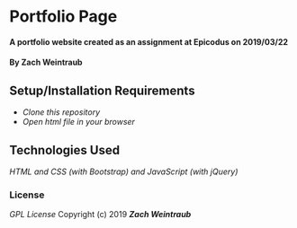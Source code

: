 # Portfolio Page

#### A portfolio website created as an assignment at Epicodus on 2019/03/22

#### By Zach Weintraub

## Setup/Installation Requirements

* _Clone this repository_
* _Open html file in your browser_

## Technologies Used

_HTML and CSS (with Bootstrap) and JavaScript (with jQuery)_

### License

*GPL License*
Copyright (c) 2019 **_Zach Weintraub_**
